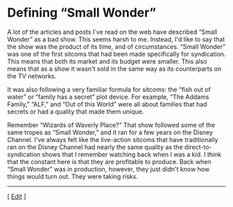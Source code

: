 # Defining “Small Wonder”

A lot of the articles and posts I've read on the web have described “Small Wonder” as a bad show. This seems harsh to me. Instead, I'd like to say that the show was the product of its time, and of circumstances. “Small Wonder” was one of the first sitcoms that had been made specifically for syndication. This means that both its market and its budget were smaller. This also means that as a show it wasn't sold in the same way as its counterparts on the TV networks.

It was also following a very familiar formula for sitcoms: the “fish out of water” or “family has a secret” plot device. For example, “The Addams Family,” “ALF,” and “Out of this World” were all about families that had secrets or had a quality that made them unique.

Remember “Wizards of Waverly Place?” That show followed some of the same tropes as “Small Wonder,” and it ran for a few years on the Disney Channel. I've always felt like the live-action sitcoms that have traditionally ran on the Disney Channel had nearly the same quality as the direct-to-syndication shows that I remember watching back when I was a kid. I think that the constant here is that they are profitable to produce. Back when “Small Wonder” was in production, however, they just didn't know how things would turn out. They were taking risks.
* * *
[ [Edit](https://midmichonline.quip.com/i2LUAjocQq44) ]


